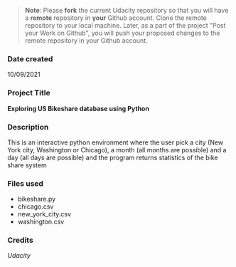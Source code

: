 >**Note**: Please **fork** the current Udacity repository so that you will have a **remote** repository in **your** Github account. Clone the remote repository to your local machine. Later, as a part of the project "Post your Work on Github", you will push your proposed changes to the remote repository in your Github account.

### Date created
10/09/2021

### Project Title
**Exploring US Bikeshare database using Python**

### Description
This is an interactive python environment where the user pick a city (New York city, Washington or Chicago), a month (all months are possible) and a day (all days are possible) and the program returns statistics of the bike share system

### Files used
* bikeshare.py
* chicago.csv
* new_york_city.csv
* washington.csv


### Credits
_Udacity_
